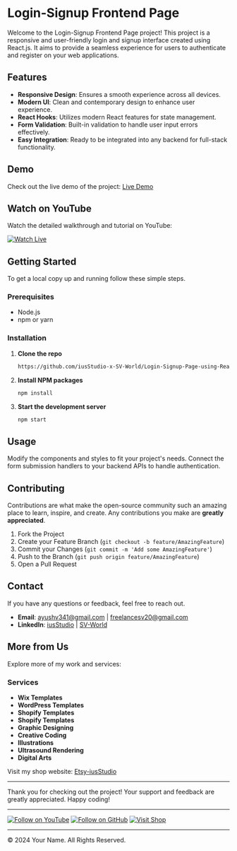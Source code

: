 # Login-Signup Frontend Page

Welcome to the Login-Signup Frontend Page project! This project is a responsive and user-friendly login and signup interface created using React.js. It aims to provide a seamless experience for users to authenticate and register on your web applications.

## Features

- **Responsive Design**: Ensures a smooth experience across all devices.
- **Modern UI**: Clean and contemporary design to enhance user experience.
- **React Hooks**: Utilizes modern React features for state management.
- **Form Validation**: Built-in validation to handle user input errors effectively.
- **Easy Integration**: Ready to be integrated into any backend for full-stack functionality.

## Demo

Check out the live demo of the project: [Live Demo](https://your-demo-link.com)

## Watch on YouTube

Watch the detailed walkthrough and tutorial on YouTube:

[![Watch Live](https://img.youtube.com/vi/fyKhkrfgPSw/0.jpg)](https://www.youtube.com/watch?v=fyKhkrfgPSw)

## Getting Started

To get a local copy up and running follow these simple steps.

### Prerequisites

- Node.js
- npm or yarn

### Installation

1. **Clone the repo**
   ```sh
   https://github.com/iusStudio-x-SV-World/Login-Signup-Page-using-React-Js.git
   ```
2. **Install NPM packages**
   ```sh
   npm install
   ```
3. **Start the development server**
   ```sh
   npm start
   ```

## Usage

Modify the components and styles to fit your project's needs. Connect the form submission handlers to your backend APIs to handle authentication.

## Contributing

Contributions are what make the open-source community such an amazing place to learn, inspire, and create. Any contributions you make are **greatly appreciated**.

1. Fork the Project
2. Create your Feature Branch (`git checkout -b feature/AmazingFeature`)
3. Commit your Changes (`git commit -m 'Add some AmazingFeature'`)
4. Push to the Branch (`git push origin feature/AmazingFeature`)
5. Open a Pull Request

## Contact

If you have any questions or feedback, feel free to reach out.

- **Email**: ayushv341@gmail.com | freelancesv20@gmail.com
- **LinkedIn**: [iusStudio](https://www.linkedin.com/in/ius-studio-770837309?utm_source=share&utm_campaign=share_via&utm_content=profile&utm_medium=android_app ) | [SV-World](https://www.linkedin.com/in/sv-world?utm_source=share&utm_campaign=share_via&utm_content=profile&utm_medium=android_app)

## More from Us

Explore more of my work and services:

### Services

- **Wix Templates**
- **WordPress Templates**
- **Shopify Templates**
- **Shopify Templates**
- **Graphic Designing**
- **Creative Coding**
- **Illustrations**
- **Ultrasound Rendering**
- **Digital Arts**

Visit my shop website: [Etsy-iusStudio](https://www.etsy.com/in-en/shop/iusStudio)

---

Thank you for checking out the project! Your support and feedback are greatly appreciated. Happy coding!

---

[![Follow on YouTube](https://img.shields.io/badge/YouTube-Follow-red?logo=youtube)](https://www.youtube.com/@iusStudio.learnings)
[![Follow on GitHub](https://img.shields.io/github/followers/yourusername?label=Follow&style=social)](https://github.com/yourusername)
[![Visit Shop](https://img.shields.io/badge/Visit-Shop-green)](https://www.etsy.com/in-en/shop/iusStudio)

---

© 2024 Your Name. All Rights Reserved.
